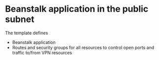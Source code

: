 # Beanstalk application in the public subnet
 
The template defines 
- Beanstalk application
- Routes and security groups for all resources to control open ports and traffic to/from VPN resources 
